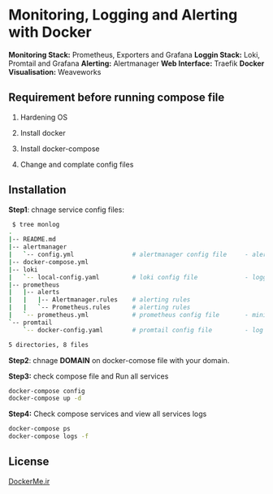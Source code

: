 # Monitoring, Logging and Alerting with Docker

**Monitoring Stack:** Prometheus, Exporters and Grafana
**Loggin Stack:** Loki, Promtail and Grafana
**Alerting:** Alertmanager
**Web Interface:** Traefik 
**Docker Visualisation:** Weaveworks

## Requirement before running compose file
1. Hardening OS

2. Install docker 

3. Install docker-compose

4. Change and complate config files


## Installation

**Step1**: chnage service config files:
```bash
 $ tree monlog
.
|-- README.md
|-- alertmanager
|   `-- config.yml                # alertmanager config file     - alerting service  
|-- docker-compose.yml
|-- loki
|   `-- local-config.yaml         # loki config file             - logging service
|-- prometheus
|   |-- alerts
|   |   |-- Alertmanager.rules    # alerting rules
|   |   `-- Prometheus.rules      # alerting rules
|   `-- prometheus.yml            # prometheus config file       - minitoring service
`-- promtail
    `-- docker-config.yaml        # promtail config file         - log forwarder

5 directories, 8 files
```

**Step2**: chnage **DOMAIN** on docker-comose file with your domain.

**Step3:** check compose file and Run all services
```bash
docker-compose config
docker-compose up -d
```
**Step4:** Check compose services and view all services logs
```bash
docker-compose ps
docker-compose logs -f
```

## License
[DockerMe.ir](https://dockerme.ir)
